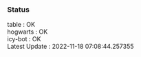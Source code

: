 ### Status


table : OK  
hogwarts : OK  
icy-bot : OK  
Latest Update : 2022-11-18 07:08:44.257355
